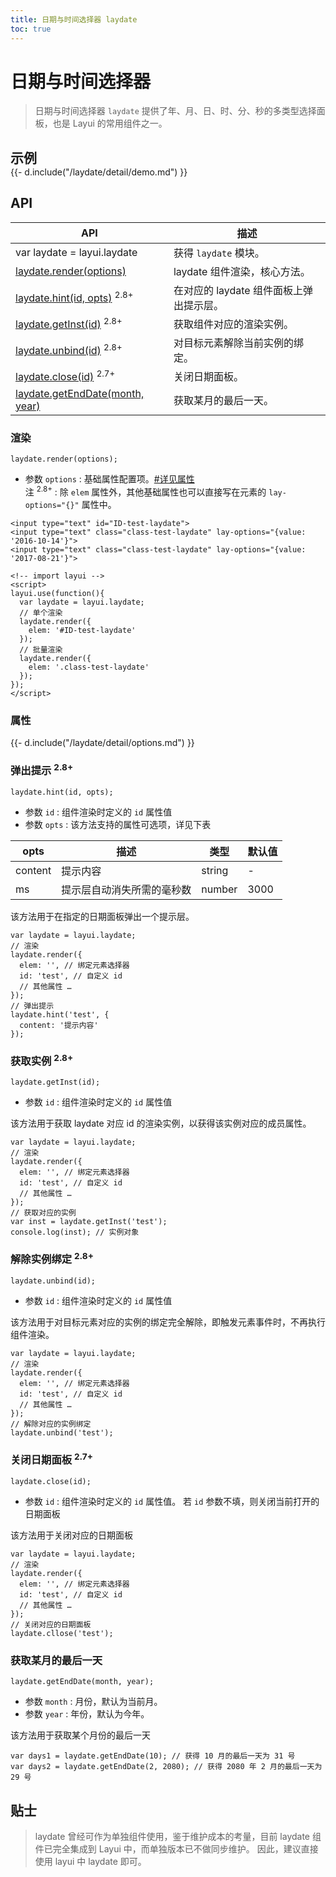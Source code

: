 ```yaml
---
title: 日期与时间选择器 laydate
toc: true
---
```

 
# 日期与时间选择器

> 日期与时间选择器 `laydate` 提供了年、月、日、时、分、秒的多类型选择面板，也是 Layui 的常用组件之一。

<h2 id="examples" lay-toc="{hot: true, anchor: null}" style="margin-bottom: 0;">示例</h2>

<style>
.ws-demo-laydate .layui-form-label{width: 100px;}
.ws-demo-laydate .layui-form-item{margin-bottom: 0;}
.ws-demo-laydate .layui-form-item .layui-inline{margin-bottom: 11px;}
.ws-demo-laydate .layui-input-block{margin-left: 130px;}
.ws-demo-static .layui-inline{margin: 0 16px 16px 0;}
@media screen and (max-width: 450px){
  .layui-form-item .layui-input-inline{margin-left: 130px;}
}
</style>

<div class="ws-demo-laydate">
{{- d.include("/laydate/detail/demo.md") }}
</div>

<p></p>

<h2 id="api" lay-toc="{hot: true, bold: true}">API</h2>

| API | 描述 |
| --- | --- |
| var laydate = layui.laydate | 获得 `laydate` 模块。 |
| [laydate.render(options)](#render) | laydate 组件渲染，核心方法。 |
| [laydate.hint(id, opts)](#hint) <sup>2.8+</sup> | 在对应的 laydate 组件面板上弹出提示层。 |
| [laydate.getInst(id)](#getInst) <sup>2.8+</sup> | 获取组件对应的渲染实例。 |
| [laydate.unbind(id)](#close) <sup>2.8+</sup> | 对目标元素解除当前实例的绑定。 |
| [laydate.close(id)](#close) <sup>2.7+</sup> | 关闭日期面板。 |
| [laydate.getEndDate(month, year)](#getEndDate) | 获取某月的最后一天。 |

<h3 id="render" lay-toc="{level: 2}">渲染</h3>

`laydate.render(options);`

- 参数 `options` : 基础属性配置项。[#详见属性](#options)
  <br>注 <sup>2.8+</sup> : 除 `elem` 属性外，其他基础属性也可以直接写在元素的 `lay-options="{}"` 属性中。

```
<input type="text" id="ID-test-laydate">
<input type="text" class="class-test-laydate" lay-options="{value: '2016-10-14'}">
<input type="text" class="class-test-laydate" lay-options="{value: '2017-08-21'}">
 
<!-- import layui --> 
<script>
layui.use(function(){
  var laydate = layui.laydate;
  // 单个渲染
  laydate.render({
    elem: '#ID-test-laydate'
  });
  // 批量渲染
  laydate.render({
    elem: '.class-test-laydate'
  });
});
</script>
```

<h3 id="options" lay-toc="{level: 2, hot: true}">属性</h3>

<div>
{{- d.include("/laydate/detail/options.md") }}
</div>

<h3 id="hint" lay-pid="api" class="ws-anchor ws-bold">弹出提示 <sup>2.8+</sup></h3>

`laydate.hint(id, opts);`

- 参数 `id` : 组件渲染时定义的 `id` 属性值
- 参数 `opts` : 该方法支持的属性可选项，详见下表

| opts | 描述 | 类型 | 默认值 |
| --- | --- | --- | --- |
| content | 提示内容 | string | - |
| ms | 提示层自动消失所需的毫秒数 | number | 3000 |

该方法用于在指定的日期面板弹出一个提示层。

```
var laydate = layui.laydate;
// 渲染
laydate.render({
  elem: '', // 绑定元素选择器
  id: 'test', // 自定义 id 
  // 其他属性 …
});
// 弹出提示
laydate.hint('test', {
  content: '提示内容'
});
```

<h3 id="getInst" lay-pid="api" class="ws-anchor ws-bold">获取实例  <sup>2.8+</sup></h3>

`laydate.getInst(id);`

- 参数 `id` : 组件渲染时定义的 `id` 属性值

该方法用于获取 laydate 对应 id 的渲染实例，以获得该实例对应的成员属性。

```
var laydate = layui.laydate;
// 渲染
laydate.render({
  elem: '', // 绑定元素选择器
  id: 'test', // 自定义 id 
  // 其他属性 …
});
// 获取对应的实例
var inst = laydate.getInst('test');
console.log(inst); // 实例对象
```


<h3 id="unbind" lay-pid="api" class="ws-anchor ws-bold">解除实例绑定 <sup>2.8+</sup></h3>

`laydate.unbind(id);`

- 参数 `id` : 组件渲染时定义的 `id` 属性值

该方法用于对目标元素对应的实例的绑定完全解除，即触发元素事件时，不再执行组件渲染。

```
var laydate = layui.laydate;
// 渲染
laydate.render({
  elem: '', // 绑定元素选择器
  id: 'test', // 自定义 id 
  // 其他属性 …
});
// 解除对应的实例绑定
laydate.unbind('test');
```


<h3 id="close" lay-pid="api" class="ws-anchor ws-bold">关闭日期面板 <sup>2.7+</sup></h3>

`laydate.close(id);`

- 参数 `id` : 组件渲染时定义的 `id` 属性值。 若 `id` 参数不填，则关闭当前打开的日期面板

该方法用于关闭对应的日期面板

```
var laydate = layui.laydate;
// 渲染
laydate.render({
  elem: '', // 绑定元素选择器
  id: 'test', // 自定义 id 
  // 其他属性 …
});
// 关闭对应的日期面板
laydate.cllose('test');
```

<h3 id="getEndDate" lay-pid="api" class="ws-anchor ws-bold">获取某月的最后一天</h3>

`laydate.getEndDate(month, year);`

- 参数 `month` : 月份，默认为当前月。
- 参数 `year` : 年份，默认为今年。

该方法用于获取某个月份的最后一天

```
var days1 = laydate.getEndDate(10); // 获得 10 月的最后一天为 31 号
var days2 = laydate.getEndDate(2, 2080); // 获得 2080 年 2 月的最后一天为 29 号
```

## 贴士

> laydate 曾经可作为单独组件使用，鉴于维护成本的考量，目前 laydate 组件已完全集成到 Layui 中，而单独版本已不做同步维护。
因此，建议直接使用 layui 中 laydate 即可。


